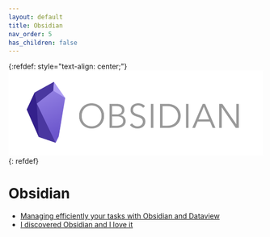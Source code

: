 ```yaml
---
layout: default
title: Obsidian
nav_order: 5
has_children: false
---
```

{:refdef: style="text-align: center;"}
  ![Obsidian](../assets/obsidian-logo.png)
{: refdef}

# Obsidian

- [Managing efficiently your tasks with Obsidian and Dataview](/obsidian/Obsdian-dataview-tasks)
- [I discovered Obsidian and I love it](/obsidian/Obsidian)